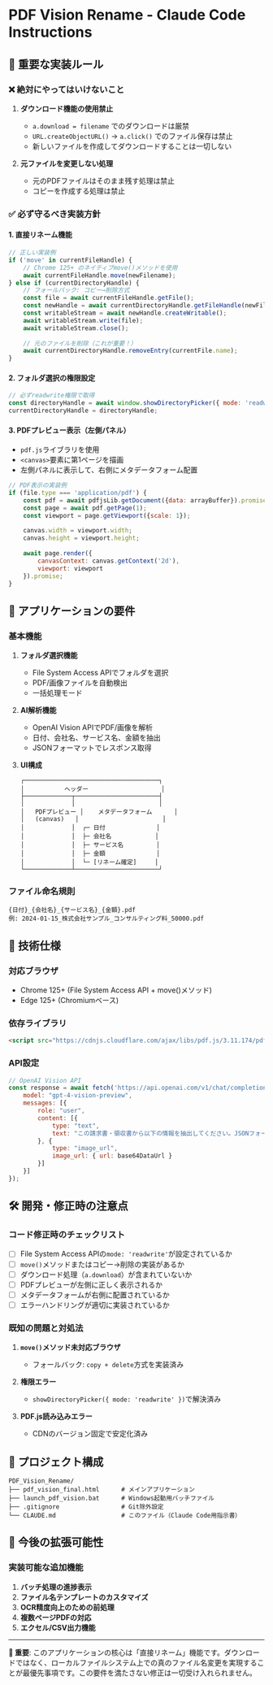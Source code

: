 # PDF Vision Rename - Claude Code Instructions

## 🚨 重要な実装ルール

### ❌ 絶対にやってはいけないこと
1. **ダウンロード機能の使用禁止**
   - `a.download = filename` でのダウンロードは厳禁
   - `URL.createObjectURL()` → `a.click()` でのファイル保存は禁止
   - 新しいファイルを作成してダウンロードすることは一切しない

2. **元ファイルを変更しない処理**
   - 元のPDFファイルはそのまま残す処理は禁止
   - コピーを作成する処理は禁止

### ✅ 必ず守るべき実装方針

#### 1. 直接リネーム機能
```javascript
// 正しい実装例
if ('move' in currentFileHandle) {
    // Chrome 125+ のネイティブmove()メソッドを使用
    await currentFileHandle.move(newFilename);
} else if (currentDirectoryHandle) {
    // フォールバック: コピー→削除方式
    const file = await currentFileHandle.getFile();
    const newHandle = await currentDirectoryHandle.getFileHandle(newFilename, { create: true });
    const writableStream = await newHandle.createWritable();
    await writableStream.write(file);
    await writableStream.close();
    
    // 元のファイルを削除（これが重要！）
    await currentDirectoryHandle.removeEntry(currentFile.name);
}
```

#### 2. フォルダ選択の権限設定
```javascript
// 必ずreadwrite権限で取得
const directoryHandle = await window.showDirectoryPicker({ mode: 'readwrite' });
currentDirectoryHandle = directoryHandle;
```

#### 3. PDFプレビュー表示（左側パネル）
- `pdf.js`ライブラリを使用
- `<canvas>`要素に第1ページを描画
- 左側パネルに表示して、右側にメタデータフォーム配置

```javascript
// PDF表示の実装例
if (file.type === 'application/pdf') {
    const pdf = await pdfjsLib.getDocument({data: arrayBuffer}).promise;
    const page = await pdf.getPage(1);
    const viewport = page.getViewport({scale: 1});
    
    canvas.width = viewport.width;
    canvas.height = viewport.height;
    
    await page.render({
        canvasContext: canvas.getContext('2d'),
        viewport: viewport
    }).promise;
}
```

## 🎯 アプリケーションの要件

### 基本機能
1. **フォルダ選択機能**
   - File System Access APIでフォルダを選択
   - PDF/画像ファイルを自動検出
   - 一括処理モード

2. **AI解析機能**
   - OpenAI Vision APIでPDF/画像を解析
   - 日付、会社名、サービス名、金額を抽出
   - JSONフォーマットでレスポンス取得

3. **UI構成**
   ```
   ┌─────────────────────────────────────┐
   │           ヘッダー                    │
   ├─────────────┬───────────────────────┤
   │             │                       │
   │   PDFプレビュー │    メタデータフォーム      │
   │   (canvas)   │                       │
   │             │  ┌─ 日付              │
   │             │  ├─ 会社名            │
   │             │  ├─ サービス名         │
   │             │  ├─ 金額              │
   │             │  └─ [リネーム確定]     │
   └─────────────┴───────────────────────┘
   ```

### ファイル命名規則
```
{日付}_{会社名}_{サービス名}_{金額}.pdf
例: 2024-01-15_株式会社サンプル_コンサルティング料_50000.pdf
```

## 🔧 技術仕様

### 対応ブラウザ
- Chrome 125+ (File System Access API + move()メソッド)
- Edge 125+ (Chromiumベース)

### 依存ライブラリ
```html
<script src="https://cdnjs.cloudflare.com/ajax/libs/pdf.js/3.11.174/pdf.min.js"></script>
```

### API設定
```javascript
// OpenAI Vision API
const response = await fetch('https://api.openai.com/v1/chat/completions', {
    model: "gpt-4-vision-preview",
    messages: [{
        role: "user",
        content: [{
            type: "text",
            text: "この請求書・領収書から以下の情報を抽出してください。JSONフォーマットで回答してください：{\"date\": \"YYYY-MM-DD\", \"company\": \"会社名\", \"service\": \"サービス・商品名\", \"amount\": \"金額（数字のみ）\"}"
        }, {
            type: "image_url",
            image_url: { url: base64DataUrl }
        }]
    }]
});
```

## 🛠️ 開発・修正時の注意点

### コード修正時のチェックリスト
- [ ] File System Access APIの`mode: 'readwrite'`が設定されているか
- [ ] `move()`メソッドまたはコピー→削除の実装があるか
- [ ] ダウンロード処理（`a.download`）が含まれていないか
- [ ] PDFプレビューが左側に正しく表示されるか
- [ ] メタデータフォームが右側に配置されているか
- [ ] エラーハンドリングが適切に実装されているか

### 既知の問題と対処法
1. **`move()`メソッド未対応ブラウザ**
   - フォールバック: `copy + delete`方式を実装済み

2. **権限エラー**
   - `showDirectoryPicker({ mode: 'readwrite' })`で解決済み

3. **PDF.js読み込みエラー**
   - CDNのバージョン固定で安定化済み

## 📁 プロジェクト構成

```
PDF_Vision_Rename/
├── pdf_vision_final.html      # メインアプリケーション
├── launch_pdf_vision.bat      # Windows起動用バッチファイル
├── .gitignore                 # Git除外設定
└── CLAUDE.md                  # このファイル（Claude Code用指示書）
```

## 🎯 今後の拡張可能性

### 実装可能な追加機能
1. **バッチ処理の進捗表示**
2. **ファイル名テンプレートのカスタマイズ**
3. **OCR精度向上のための前処理**
4. **複数ページPDFの対応**
5. **エクセル/CSV出力機能**

---

**🚨 重要**: このアプリケーションの核心は「直接リネーム」機能です。ダウンロードではなく、ローカルファイルシステム上での真のファイル名変更を実現することが最優先事項です。この要件を満たさない修正は一切受け入れられません。